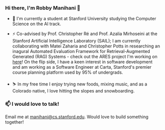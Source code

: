 ### Hi there, I'm Robby Manihani 👋

- 🔭 I'm currently a student at Stanford University studying the Computer Science on the AI track. 

- ⚡ Co-advised by Prof. Christopher Ré and Prof. Azalia Mirhoseini at the Stanford Artificial Intelligence Laboratory (SAIL); I am currently collaborating with Matei Zaharia and Christopher Potts in researching an inagural Automated Evaluation Framework for Retrieval-Augmented Generated (RAG) Systems - check out the ARES project I'm working on [here](https://github.com/stanford-futuredata/ARES/tree/main)! On the flip side, I have a keen interest in software development and am working as a Software Engineer at Carta, Stanford's premier course planning platform used by 95% of undergrads.

- ⛷️ In my free time I enjoy trying new foods, mixing music, and as a Colorado native, I love hitting the slopes and snowboarding.

### 📫 I would love to talk! 

Email me at manihani@cs.stanford.edu. Would love to build something together!
  
<!--
**robbym-dev/robbym-dev** is a ✨ _special_ ✨ repository because its `README.md` (this file) appears on your GitHub profile.

Here are some ideas to get you started:

- 🌱 I’m currently learning ...
- 👯 I’m looking to collaborate on ...
- 🤔 I’m looking for help with ...
- 💬 Ask me about ...
- 📫 How to reach me: ...
- 😄 Pronouns: ...
- ⚡ Fun fact: ...
-->
